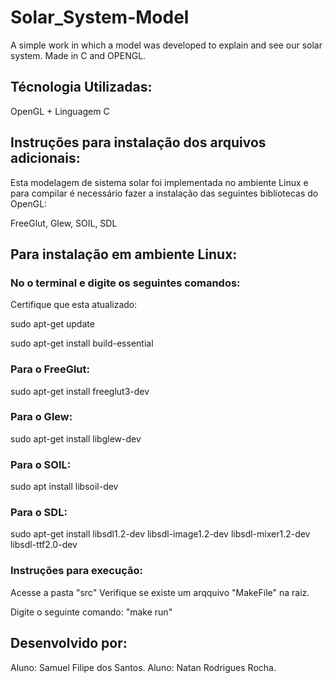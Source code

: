 # Solar_System-Model
A simple work in which a model was developed to explain and see our solar system. Made in C and OPENGL.

## Técnologia Utilizadas:
OpenGL + Linguagem C

## Instruções para instalação dos arquivos adicionais:
Esta modelagem de sistema solar foi implementada no ambiente Linux e para compilar é necessário fazer a instalação das seguintes bibliotecas do OpenGL:

FreeGlut,
Glew,
SOIL,
SDL

## Para instalação em ambiente Linux:

### No o terminal e digite os seguintes comandos:

Certifique que esta atualizado:

sudo apt-get update

sudo apt-get install build-essential

### Para o FreeGlut:

sudo apt-get install freeglut3-dev

### Para o Glew:

sudo apt-get install libglew-dev

### Para o SOIL:

sudo apt install libsoil-dev

### Para o SDL:

sudo apt-get install libsdl1.2-dev libsdl-image1.2-dev libsdl-mixer1.2-dev libsdl-ttf2.0-dev

### Instruções para execução:

Acesse a pasta "src"
Verifique se existe um arqquivo "MakeFile" na raiz.

Digite o seguinte comando: "make run"

## Desenvolvido por:
Aluno: Samuel Filipe dos Santos.
Aluno: Natan Rodrigues Rocha.
